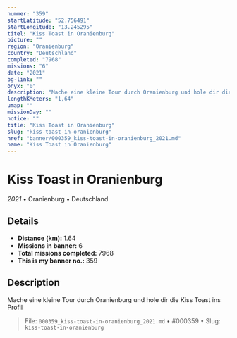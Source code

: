 ```yaml
---
nummer: "359"
startLatitude: "52.756491"
startLongitude: "13.245295"
titel: "Kiss Toast in Oranienburg"
picture: ""
region: "Oranienburg"
country: "Deutschland"
completed: "7968"
missions: "6"
date: "2021"
bg-link: ""
onyx: "0"
description: "Mache eine kleine Tour durch Oranienburg und hole dir die Kiss Toast ins Profil"
lengthKMeters: "1,64"
umap: ""
missionDay: ""
notice: ""
title: "Kiss Toast in Oranienburg"
slug: "kiss-toast-in-oranienburg"
href: "banner/000359_kiss-toast-in-oranienburg_2021.md"
name: "Kiss Toast in Oranienburg"
---
```

# Kiss Toast in Oranienburg

*2021* • Oranienburg • Deutschland





## Details
- **Distance (km):** 1.64
- **Missions in banner:** 6
- **Total missions completed:** 7968
- **This is my banner no.:** 359



## Description
Mache eine kleine Tour durch Oranienburg und hole dir die Kiss Toast ins Profil




> File: `000359_kiss-toast-in-oranienburg_2021.md` • #000359 • Slug: `kiss-toast-in-oranienburg`

